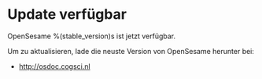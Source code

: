 # Update verfügbar

OpenSesame %(stable_version)s ist jetzt verfügbar.

Um zu aktualisieren, lade die neuste Version von OpenSesame herunter bei:

- <http://osdoc.cogsci.nl>
